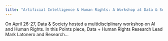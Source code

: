 ```yaml
---
title: "Artificial Intelligence & Human Rights: A Workshop at Data & Society'"
---
```


On April 26-27, Data & Society hosted a multidisciplinary workshop on AI and Human Rights. In this Points piece, Data + Human Rights Research Lead Mark Latonero and Research...

